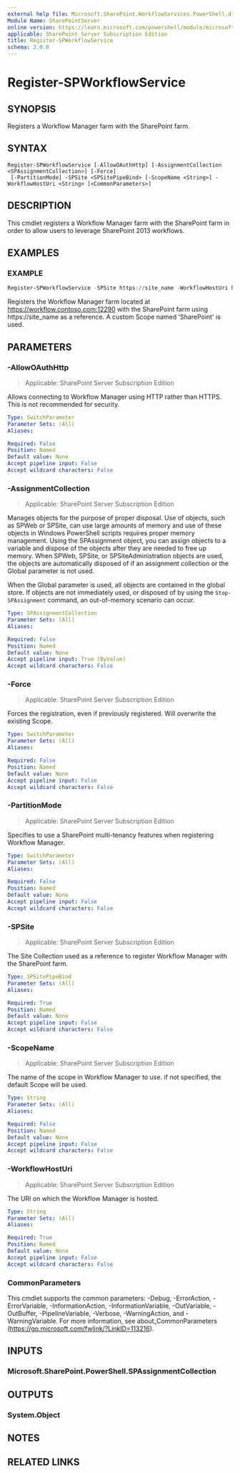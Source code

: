 ```yaml
---
external help file: Microsoft.SharePoint.WorkflowServices.PowerShell.dll-help.xml
Module Name: SharePointServer
online version: https://learn.microsoft.com/powershell/module/microsoft.sharepoint.powershell/register-spworkflowservice
applicable: SharePoint Server Subscription Edition
title: Register-SPWorkflowService
schema: 2.0.0
---
```


# Register-SPWorkflowService

## SYNOPSIS
Registers a Workflow Manager farm with the SharePoint farm.

## SYNTAX

```
Register-SPWorkflowService [-AllowOAuthHttp] [-AssignmentCollection <SPAssignmentCollection>] [-Force]
 [-PartitionMode] -SPSite <SPSitePipeBind> [-ScopeName <String>] -WorkflowHostUri <String> [<CommonParameters>]
```

## DESCRIPTION
This cmdlet registers a Workflow Manager farm with the SharePoint farm in order to allow users to leverage SharePoint 2013 workflows.

## EXAMPLES

### EXAMPLE
```powershell
Register-SPWorkflowService -SPSite https://site_name -WorkflowHostUri https://workflow.contoso.com:12290 -ScopeName SharePoint
```
Registers the Workflow Manager farm located at https://workflow.contoso.com:12290 with the SharePoint farm using https://site_name as a reference. A custom Scope named 'SharePoint' is used.

## PARAMETERS

### -AllowOAuthHttp

> Applicable: SharePoint Server Subscription Edition

Allows connecting to Workflow Manager using HTTP rather than HTTPS. This is not recommended for security.

```yaml
Type: SwitchParameter
Parameter Sets: (All)
Aliases:

Required: False
Position: Named
Default value: None
Accept pipeline input: False
Accept wildcard characters: False
```

### -AssignmentCollection

> Applicable: SharePoint Server Subscription Edition

Manages objects for the purpose of proper disposal.
Use of objects, such as SPWeb or SPSite, can use large amounts of memory and use of these objects in Windows PowerShell scripts requires proper memory management.
Using the SPAssignment object, you can assign objects to a variable and dispose of the objects after they are needed to free up memory.
When SPWeb, SPSite, or SPSiteAdministration objects are used, the objects are automatically disposed of if an assignment collection or the Global parameter is not used.

When the Global parameter is used, all objects are contained in the global store.
If objects are not immediately used, or disposed of by using the `Stop-SPAssignment` command, an out-of-memory scenario can occur.

```yaml
Type: SPAssignmentCollection
Parameter Sets: (All)
Aliases:

Required: False
Position: Named
Default value: None
Accept pipeline input: True (ByValue)
Accept wildcard characters: False
```

### -Force

> Applicable: SharePoint Server Subscription Edition

Forces the registration, even if previously registered. Will overwrite the existing Scope.

```yaml
Type: SwitchParameter
Parameter Sets: (All)
Aliases:

Required: False
Position: Named
Default value: None
Accept pipeline input: False
Accept wildcard characters: False
```

### -PartitionMode

> Applicable: SharePoint Server Subscription Edition

Specifies to use a SharePoint multi-tenancy features when registering Workflow Manager.

```yaml
Type: SwitchParameter
Parameter Sets: (All)
Aliases:

Required: False
Position: Named
Default value: None
Accept pipeline input: False
Accept wildcard characters: False
```

### -SPSite

> Applicable: SharePoint Server Subscription Edition

The Site Collection used as a reference to register Workflow Manager with the SharePoint farm.

```yaml
Type: SPSitePipeBind
Parameter Sets: (All)
Aliases:

Required: True
Position: Named
Default value: None
Accept pipeline input: False
Accept wildcard characters: False
```

### -ScopeName

> Applicable: SharePoint Server Subscription Edition

The name of the scope in Workflow Manager to use. if not specified, the default Scope will be used.

```yaml
Type: String
Parameter Sets: (All)
Aliases:

Required: False
Position: Named
Default value: None
Accept pipeline input: False
Accept wildcard characters: False
```

### -WorkflowHostUri

> Applicable: SharePoint Server Subscription Edition

The URI on which the Workflow Manager is hosted.

```yaml
Type: String
Parameter Sets: (All)
Aliases:

Required: True
Position: Named
Default value: None
Accept pipeline input: False
Accept wildcard characters: False
```

### CommonParameters
This cmdlet supports the common parameters: -Debug, -ErrorAction, -ErrorVariable, -InformationAction, -InformationVariable, -OutVariable, -OutBuffer, -PipelineVariable, -Verbose, -WarningAction, and -WarningVariable. For more information, see about_CommonParameters (https://go.microsoft.com/fwlink/?LinkID=113216).

## INPUTS

### Microsoft.SharePoint.PowerShell.SPAssignmentCollection

## OUTPUTS

### System.Object

## NOTES

## RELATED LINKS
